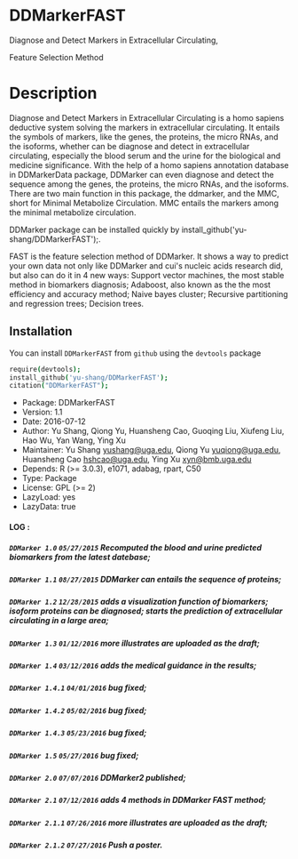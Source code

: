 # DDMarkerFAST

Diagnose and Detect Markers in Extracellular Circulating, 

Feature Selection Method

# Description

Diagnose and Detect Markers in Extracellular Circulating is a homo sapiens deductive system solving the markers in extracellular circulating. It entails the symbols of markers, like the genes, the proteins, the micro RNAs, and the isoforms, whether can be diagnose and detect in extracellular circulating, especially the blood serum and the urine for the biological and medicine significance. With the help of a homo sapiens annotation database in DDMarkerData package, DDMarker can even diagnose and detect the sequence among the genes, the proteins, the micro RNAs, and the isoforms. There are two main function in this package, the ddmarker, and the MMC, short for Minimal Metabolize Circulation. MMC entails the markers among the minimal metabolize circulation.

DDMarker package can be installed quickly by install_github('yu-shang/DDMarkerFAST');.

FAST is the feature selection method of DDMarker. It shows a way to predict your own data not only like DDMarker and cui's nucleic acids research did, but also can do it in 4 new ways: 
Support vector machines, the most stable method in biomarkers diagnosis; Adaboost, also known as the the most efficiency and accuracy method; Naive bayes cluster; Recursive partitioning and regression trees; Decision trees.

## Installation

You can install `DDMarkerFAST` from `github` using the `devtools` package

```coffee
require(devtools);
install_github('yu-shang/DDMarkerFAST');
citation("DDMarkerFAST");
```

+ Package: DDMarkerFAST
+ Version: 1.1
+ Date: 2016-07-12
+ Author: Yu Shang, Qiong Yu, Huansheng Cao, Guoqing Liu, Xiufeng Liu, Hao Wu, Yan Wang, Ying Xu
+ Maintainer: Yu Shang <yushang@uga.edu>, Qiong Yu <yuqiong@uga.edu>, Huansheng Cao <hshcao@uga.edu>, Ying Xu <xyn@bmb.uga.edu>
+ Depends: R (>= 3.0.3), e1071, adabag, rpart, C50
+ Type: Package
+ License: GPL (>= 2)
+ LazyLoad: yes
+ LazyData: true


#### **LOG :**
##### `DDMarker 1.0` `05/27/2015` **Recomputed the blood and urine predicted biomarkers from the latest datebase;**
##### `DDMarker 1.1` `08/27/2015` **DDMarker can entails the sequence of proteins;**
##### `DDMarker 1.2` `12/28/2015` **adds a visualization function of biomarkers; isoform proteins can be diagnosed; starts the prediction of extracellular circulating in a large area;**
##### `DDMarker 1.3` `01/12/2016` **more illustrates are uploaded as the draft;**
##### `DDMarker 1.4` `03/12/2016` **adds the medical guidance in the results;**
##### `DDMarker 1.4.1` `04/01/2016` **bug fixed;**
##### `DDMarker 1.4.2` `05/02/2016` **bug fixed;**
##### `DDMarker 1.4.3` `05/23/2016` **bug fixed;**
##### `DDMarker 1.5` `05/27/2016` **bug fixed;**
##### `DDMarker 2.0` `07/07/2016` **DDMarker2 published;**
##### `DDMarker 2.1` `07/12/2016` **adds 4 methods in DDMarker FAST method;**
##### `DDMarker 2.1.1` `07/26/2016` **more illustrates are uploaded as the draft;**
##### `DDMarker 2.1.2` `07/27/2016` **Push a poster.**
